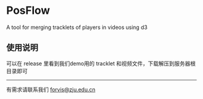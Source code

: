 # PosFlow
A tool for merging tracklets of players in videos using d3

## 使用说明
可以在 release 里看到我们demo用的 tracklet 和视频文件，下载解压到服务器根目录即可

***
有需求请联系我们 forvis@zju.edu.cn
